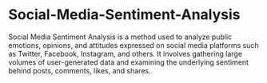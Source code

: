 # Social-Media-Sentiment-Analysis
Social Media Sentiment Analysis is a method used to analyze public emotions, opinions, and attitudes expressed on social media platforms such as Twitter, Facebook, Instagram, and others. It involves gathering large volumes of user-generated data and examining the underlying sentiment behind posts, comments, likes, and shares.
  
